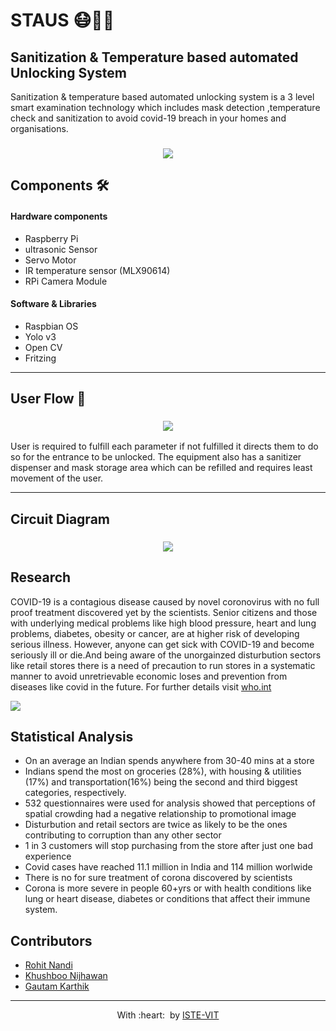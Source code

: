 # STAUS 😷:woman_technologist:
## Sanitization & Temperature based automated Unlocking System
Sanitization & temperature based automated unlocking system is a 3 level smart examination technology which includes mask detection ,temperature check and sanitization to avoid covid-19 breach in your homes and organisations.

<h3 align="center">
<img src="https://64.media.tumblr.com/f1c21ebccba902e43e15bc770b4296b4/20cfbe19b6cafa6b-35/s640x960/55cfc55d20eb4ae4e00b10fed37105e37f273eb4.jpg"></a>
  </h3>
  

## Components :hammer_and_wrench:
#### Hardware components 
-	Raspberry Pi
-	ultrasonic Sensor
-	Servo Motor
-	IR temperature sensor (MLX90614)
-	RPi Camera Module
#### Software & Libraries
-	Raspbian OS
- Yolo v3
- Open CV
- Fritzing
- ---
## User Flow 📃
<h3 align="center">
<img src="https://64.media.tumblr.com/3b606877e8e9f52413f1c29857c4c55c/95d0d9fc44171561-d7/s640x960/34b4591ac8e711951b8f692c5387848ac6908261.png"></a>
  </h3>
User is required to fulfill each parameter if not fulfilled it directs them to do so for the entrance to be unlocked.
The equipment also has a sanitizer dispenser and mask storage area which can be refilled and requires least movement of the user.

---

## Circuit Diagram
<h3 align="center">
<img src="https://64.media.tumblr.com/2877be26af8dd089f06e845b47735ed2/5a2be577dcd808e5-d0/s640x960/2d537b814eeb62072a3c1542a84f51186a7dfa96.png"></a>
  </h3>
  
## Research
COVID-19 is a contagious disease caused by novel coronovirus with no full proof treatment discovered yet by the scientists. Senior citizens and those with underlying medical problems like high blood pressure, heart and lung problems, diabetes, obesity or cancer, are at higher risk of developing serious illness. However, anyone can get sick with COVID-19 and become seriously ill or die.And being aware of the unorgainzed disturbution sectors like retail stores there is a need of precaution to run stores in a systematic manner to avoid unretrievable economic loses and prevention from diseases like covid in the future.
For further details visit [who.int](https://www.who.int/health-topics/coronavirus#tab=tab_1)

<a href="https://github.com/a-ma-n/Rahat"><img src="https://64.media.tumblr.com/9cec61b05e8977d49a0878d2c117f777/5b3c38bf1930bf2b-87/s1280x1920/bc10cf60fb42a27317a165d2abb737d626b2e74b.jpg"></a>


## Statistical Analysis

   - On an average an Indian spends anywhere from 30-40 mins at a store
   - Indians spend the most on groceries (28%), with housing & utilities (17%) and transportation(16%) being the second and third biggest categories, respectively.
   - 532 questionnaires were used for analysis showed that perceptions of spatial crowding had a negative relationship to promotional image
   - Disturbution and retail sectors are twice as likely to be the ones contributing to corruption than any other sector
   - 1 in 3 customers will stop purchasing from the store after just one bad experience
   - Covid cases have reached 11.1 million in India and 114 million worlwide
   - There is no for sure treatment of corona discovered by scientists
   - Corona is more severe in people 60+yrs or with health conditions like lung or heart disease, diabetes or conditions that affect their immune system.​
  
  
## Contributors
- <a href="https://www.linkedin.com/in/rohit-nandi-5707a4207/" target="_blank">Rohit Nandi</a>
- <a href="https://www.linkedin.com/in/khushboo-nijhawan-745682201" target="_blank">Khushboo Nijhawan</a>
- <a href="" target="_blank">Gautam Karthik</a>
- ---
  <p align="center">
	With :heart: &nbsp;by <a href="https://istevit.in/" target="_blank">ISTE-VIT</a>
</p>
